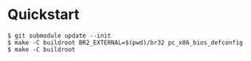# Quickstart
    $ git submodule update --init
    $ make -C buildroot BR2_EXTERNAL=$(pwd)/br32 pc_x86_bios_defconfig
    $ make -C buildroot
